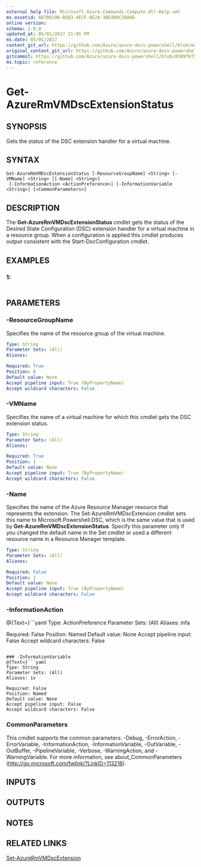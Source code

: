 ```yaml
---
external help file: Microsoft.Azure.Commands.Compute.dll-Help.xml
ms.assetid: AD7B8290-B5D3-4ECF-8E2A-3BE4D0C38A08
online version:
schema: 2.0.0
updated_at: 05/01/2017 21:05 PM
ms.date: 05/01/2017
content_git_url: https://github.com/Azure/azure-docs-powershell/blob/master/azureps-cmdlets-docs/ResourceManager/AzureRM.Compute/v2.1.0/Get-AzureRmVMDscExtensionStatus.md
original_content_git_url: https://github.com/Azure/azure-docs-powershell/blob/master/azureps-cmdlets-docs/ResourceManager/AzureRM.Compute/v2.1.0/Get-AzureRmVMDscExtensionStatus.md
gitcommit: https://github.com/Azure/azure-docs-powershell/blob/0589fbf53d27e39e0cf445261d29c64fb0859d62
ms.topic: reference
---
```


# Get-AzureRmVMDscExtensionStatus

## SYNOPSIS
Gets the status of the DSC extension handler for a virtual machine.

## SYNTAX

```
Get-AzureRmVMDscExtensionStatus [-ResourceGroupName] <String> [-VMName] <String> [[-Name] <String>]
 [-InformationAction <ActionPreference>] [-InformationVariable <String>] [<CommonParameters>]
```

## DESCRIPTION
The **Get-AzureRmVMDscExtensionStatus** cmdlet gets the status of the Desired State Configuration (DSC) extension handler for a virtual machine in a resource group.
When a configuration is applied this cmdlet produces output consistent with the Start-DscConfiguration cmdlet.

## EXAMPLES

### 1:
```

```

## PARAMETERS

### -ResourceGroupName
Specifies the name of the resource group of the virtual machine.

```yaml
Type: String
Parameter Sets: (All)
Aliases: 

Required: True
Position: 0
Default value: None
Accept pipeline input: True (ByPropertyName)
Accept wildcard characters: False
```

### -VMName
Specifies the name of a virtual machine for which this cmdlet gets the DSC extension status.

```yaml
Type: String
Parameter Sets: (All)
Aliases: 

Required: True
Position: 1
Default value: None
Accept pipeline input: True (ByPropertyName)
Accept wildcard characters: False
```

### -Name
Specifies the name of the Azure Resource Manager resource that represents the extension.
The Set-AzureRmVMDscExtension cmdlet sets this name to Microsoft.Powershell.DSC, which is the same value that is used by **Get-AzureRmVMDscExtensionStatus**.
Specify this parameter only if you changed the default name in the Set cmdlet or used a different resource name in a Resource Manager template.

```yaml
Type: String
Parameter Sets: (All)
Aliases: 

Required: False
Position: 2
Default value: None
Accept pipeline input: True (ByPropertyName)
Accept wildcard characters: False
```

### -InformationAction
@{Text=}```yaml
Type: ActionPreference
Parameter Sets: (All)
Aliases: infa

Required: False
Position: Named
Default value: None
Accept pipeline input: False
Accept wildcard characters: False
```

### -InformationVariable
@{Text=}```yaml
Type: String
Parameter Sets: (All)
Aliases: iv

Required: False
Position: Named
Default value: None
Accept pipeline input: False
Accept wildcard characters: False
```

### CommonParameters
This cmdlet supports the common parameters: -Debug, -ErrorAction, -ErrorVariable, -InformationAction, -InformationVariable, -OutVariable, -OutBuffer, -PipelineVariable, -Verbose, -WarningAction, and -WarningVariable. For more information, see about_CommonParameters (http://go.microsoft.com/fwlink/?LinkID=113216).

## INPUTS

## OUTPUTS

## NOTES

## RELATED LINKS

[Set-AzureRmVMDscExtension](./Set-AzureRmVMDscExtension.md)


